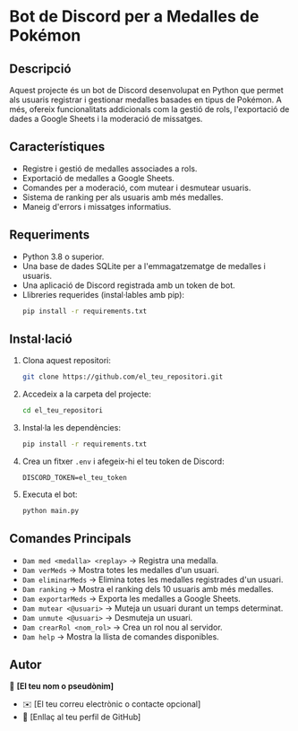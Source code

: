 # Bot de Discord per a Medalles de Pokémon

## Descripció

Aquest projecte és un bot de Discord desenvolupat en Python que permet als usuaris registrar i gestionar medalles basades en tipus de Pokémon. A més, ofereix funcionalitats addicionals com la gestió de rols, l'exportació de dades a Google Sheets i la moderació de missatges.

## Característiques

- Registre i gestió de medalles associades a rols.
- Exportació de medalles a Google Sheets.
- Comandes per a moderació, com mutear i desmutear usuaris.
- Sistema de ranking per als usuaris amb més medalles.
- Maneig d'errors i missatges informatius.

## Requeriments

- Python 3.8 o superior.
- Una base de dades SQLite per a l'emmagatzematge de medalles i usuaris.
- Una aplicació de Discord registrada amb un token de bot.
- Llibreries requerides (instal·lables amb pip):
  ```sh
  pip install -r requirements.txt
  ```

## Instal·lació

1. Clona aquest repositori:
   ```sh
   git clone https://github.com/el_teu_repositori.git
   ```
2. Accedeix a la carpeta del projecte:
   ```sh
   cd el_teu_repositori
   ```
3. Instal·la les dependències:
   ```sh
   pip install -r requirements.txt
   ```
4. Crea un fitxer `.env` i afegeix-hi el teu token de Discord:
   ```env
   DISCORD_TOKEN=el_teu_token
   ```
5. Executa el bot:
   ```sh
   python main.py
   ```

## Comandes Principals

- `Dam med <medalla> <replay>` → Registra una medalla.
- `Dam verMeds` → Mostra totes les medalles d'un usuari.
- `Dam eliminarMeds` → Elimina totes les medalles registrades d'un usuari.
- `Dam ranking` → Mostra el ranking dels 10 usuaris amb més medalles.
- `Dam exportarMeds` → Exporta les medalles a Google Sheets.
- `Dam mutear <@usuari>` → Muteja un usuari durant un temps determinat.
- `Dam unmute <@usuari>` → Desmuteja un usuari.
- `Dam crearRol <nom_rol>` → Crea un rol nou al servidor.
- `Dam help` → Mostra la llista de comandes disponibles.

## Autor

👤 **[El teu nom o pseudònim]**

- ✉️ [El teu correu electrònic o contacte opcional]
- 🔗 [Enllaç al teu perfil de GitHub]

